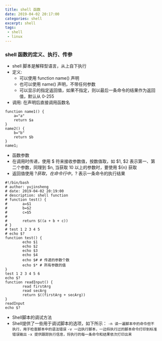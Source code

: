 ```yaml
---
title: shell 函数
date: 2019-04-02 20:17:00
categories: shell
excerpt: shell
tags:
 - shell
 - linux
---
```



### shell 函数的定义、执行、传参
* shell 脚本是解释型语言，从上自下执行
* 定义:
	* 可以使用 function name() 声明
	* 也可以使用 name() 声明，不带任何参数
	* 可以显示的指定返回值，如果不指定，则以最后一条命令的结果作为返回值，默认从 0-255
* 调用: 在声明后直接调用函数名
```
function name1() {
	a="a"
	return $a
}
name2() {
	b="b"
	return $b
}
name1;
```

* 函数参数
* 在调用时传递，使用 $ 符来接收参数值，按数值取，如 $1, $2 表示第一、第二个参数，同理到 $n, 当获取 10 以上的参数时，要使用 ${n} 获取
* 返回值使用 $? 获取，在命令行中，$? 表示一条命令的执行结果

```
#!/bin/bash
# author: yujinsheng
# date: 2019-04-02 20:19:00
# description: shell function
# function test() {
# 		a=$1
# 		b=$2
# 		c=$5
# 
# 		return $((a + b + c))
# }
# test 1 2 3 4 5
# echo $?
function test() {
		echo $1
		echo $2
		echo $3
		echo $4
		echo $# # 传递的参数个数
		echo $* # 所有参数的值
}
test 1 2 3 4 5 6
echo $?
function readInput() {
		read firstArg
		read secArg
		return $((firstArg + secArg))
}
readInput
echo $?
```

* Shell脚本的调试方法
* Shell提供了一些用于调试脚本的选项，如下所示：
`-n 读一遍脚本中的命令但不执行，用于检查脚本中的语法错误`
`-v 一边执行脚本，一边将执行过的脚本命令打印到标准错误输出`
`-x 提供跟踪执行信息，将执行的每一条命令和结果依次打印出来`
